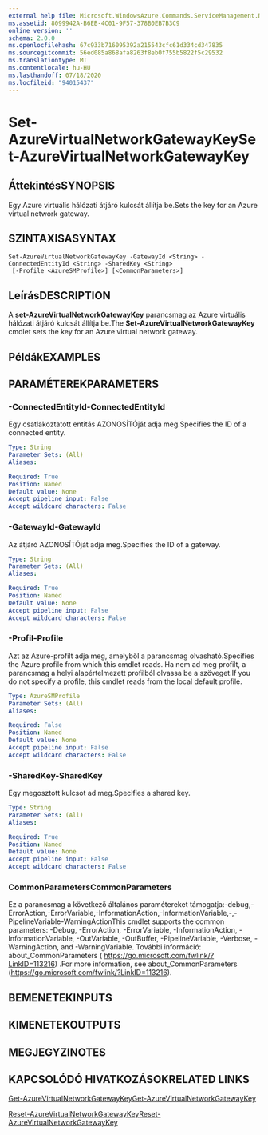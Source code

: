 ```yaml
---
external help file: Microsoft.WindowsAzure.Commands.ServiceManagement.Network.dll-Help.xml
ms.assetid: 8099942A-B6EB-4C01-9F57-378B0EB7B3C9
online version: ''
schema: 2.0.0
ms.openlocfilehash: 67c933b716095392a215543cfc61d334cd347835
ms.sourcegitcommit: 56ed085a868afa8263f8eb0f755b5822f5c29532
ms.translationtype: MT
ms.contentlocale: hu-HU
ms.lasthandoff: 07/18/2020
ms.locfileid: "94015437"
---
```

# <span data-ttu-id="98434-101">Set-AzureVirtualNetworkGatewayKey</span><span class="sxs-lookup"><span data-stu-id="98434-101">Set-AzureVirtualNetworkGatewayKey</span></span>

## <span data-ttu-id="98434-102">Áttekintés</span><span class="sxs-lookup"><span data-stu-id="98434-102">SYNOPSIS</span></span>
<span data-ttu-id="98434-103">Egy Azure virtuális hálózati átjáró kulcsát állítja be.</span><span class="sxs-lookup"><span data-stu-id="98434-103">Sets the key for an Azure virtual network gateway.</span></span>

## <span data-ttu-id="98434-104">SZINTAXISA</span><span class="sxs-lookup"><span data-stu-id="98434-104">SYNTAX</span></span>

```
Set-AzureVirtualNetworkGatewayKey -GatewayId <String> -ConnectedEntityId <String> -SharedKey <String>
 [-Profile <AzureSMProfile>] [<CommonParameters>]
```

## <span data-ttu-id="98434-105">Leírás</span><span class="sxs-lookup"><span data-stu-id="98434-105">DESCRIPTION</span></span>
<span data-ttu-id="98434-106">A **set-AzureVirtualNetworkGatewayKey** parancsmag az Azure virtuális hálózati átjáró kulcsát állítja be.</span><span class="sxs-lookup"><span data-stu-id="98434-106">The **Set-AzureVirtualNetworkGatewayKey** cmdlet sets the key for an Azure virtual network gateway.</span></span>

## <span data-ttu-id="98434-107">Példák</span><span class="sxs-lookup"><span data-stu-id="98434-107">EXAMPLES</span></span>

## <span data-ttu-id="98434-108">PARAMÉTEREK</span><span class="sxs-lookup"><span data-stu-id="98434-108">PARAMETERS</span></span>

### <span data-ttu-id="98434-109">-ConnectedEntityId</span><span class="sxs-lookup"><span data-stu-id="98434-109">-ConnectedEntityId</span></span>
<span data-ttu-id="98434-110">Egy csatlakoztatott entitás AZONOSÍTÓját adja meg.</span><span class="sxs-lookup"><span data-stu-id="98434-110">Specifies the ID of a connected entity.</span></span>

```yaml
Type: String
Parameter Sets: (All)
Aliases: 

Required: True
Position: Named
Default value: None
Accept pipeline input: False
Accept wildcard characters: False
```

### <span data-ttu-id="98434-111">-GatewayId</span><span class="sxs-lookup"><span data-stu-id="98434-111">-GatewayId</span></span>
<span data-ttu-id="98434-112">Az átjáró AZONOSÍTÓját adja meg.</span><span class="sxs-lookup"><span data-stu-id="98434-112">Specifies the ID of a gateway.</span></span>

```yaml
Type: String
Parameter Sets: (All)
Aliases: 

Required: True
Position: Named
Default value: None
Accept pipeline input: False
Accept wildcard characters: False
```

### <span data-ttu-id="98434-113">-Profil</span><span class="sxs-lookup"><span data-stu-id="98434-113">-Profile</span></span>
<span data-ttu-id="98434-114">Azt az Azure-profilt adja meg, amelyből a parancsmag olvasható.</span><span class="sxs-lookup"><span data-stu-id="98434-114">Specifies the Azure profile from which this cmdlet reads.</span></span> <span data-ttu-id="98434-115">Ha nem ad meg profilt, a parancsmag a helyi alapértelmezett profilból olvassa be a szöveget.</span><span class="sxs-lookup"><span data-stu-id="98434-115">If you do not specify a profile, this cmdlet reads from the local default profile.</span></span>

```yaml
Type: AzureSMProfile
Parameter Sets: (All)
Aliases: 

Required: False
Position: Named
Default value: None
Accept pipeline input: False
Accept wildcard characters: False
```

### <span data-ttu-id="98434-116">-SharedKey</span><span class="sxs-lookup"><span data-stu-id="98434-116">-SharedKey</span></span>
<span data-ttu-id="98434-117">Egy megosztott kulcsot ad meg.</span><span class="sxs-lookup"><span data-stu-id="98434-117">Specifies a shared key.</span></span>

```yaml
Type: String
Parameter Sets: (All)
Aliases: 

Required: True
Position: Named
Default value: None
Accept pipeline input: False
Accept wildcard characters: False
```

### <span data-ttu-id="98434-118">CommonParameters</span><span class="sxs-lookup"><span data-stu-id="98434-118">CommonParameters</span></span>
<span data-ttu-id="98434-119">Ez a parancsmag a következő általános paramétereket támogatja:-debug,-ErrorAction,-ErrorVariable,-InformationAction,-InformationVariable,-,-PipelineVariable-WarningAction</span><span class="sxs-lookup"><span data-stu-id="98434-119">This cmdlet supports the common parameters: -Debug, -ErrorAction, -ErrorVariable, -InformationAction, -InformationVariable, -OutVariable, -OutBuffer, -PipelineVariable, -Verbose, -WarningAction, and -WarningVariable.</span></span> <span data-ttu-id="98434-120">További információ: about_CommonParameters ( https://go.microsoft.com/fwlink/?LinkID=113216) .</span><span class="sxs-lookup"><span data-stu-id="98434-120">For more information, see about_CommonParameters (https://go.microsoft.com/fwlink/?LinkID=113216).</span></span>

## <span data-ttu-id="98434-121">BEMENETEK</span><span class="sxs-lookup"><span data-stu-id="98434-121">INPUTS</span></span>

## <span data-ttu-id="98434-122">KIMENETEK</span><span class="sxs-lookup"><span data-stu-id="98434-122">OUTPUTS</span></span>

## <span data-ttu-id="98434-123">MEGJEGYZI</span><span class="sxs-lookup"><span data-stu-id="98434-123">NOTES</span></span>

## <span data-ttu-id="98434-124">KAPCSOLÓDÓ HIVATKOZÁSOK</span><span class="sxs-lookup"><span data-stu-id="98434-124">RELATED LINKS</span></span>

[<span data-ttu-id="98434-125">Get-AzureVirtualNetworkGatewayKey</span><span class="sxs-lookup"><span data-stu-id="98434-125">Get-AzureVirtualNetworkGatewayKey</span></span>](./Get-AzureVirtualNetworkGatewayKey.md)

[<span data-ttu-id="98434-126">Reset-AzureVirtualNetworkGatewayKey</span><span class="sxs-lookup"><span data-stu-id="98434-126">Reset-AzureVirtualNetworkGatewayKey</span></span>](./Reset-AzureVirtualNetworkGatewayKey.md)


